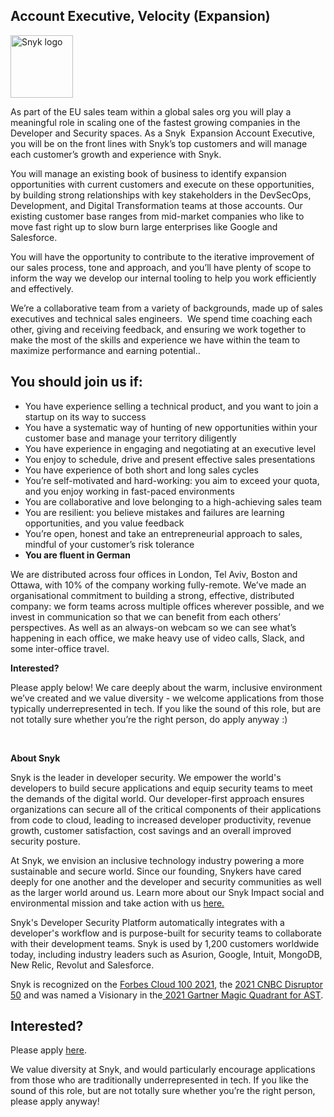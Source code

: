 Account Executive, Velocity (Expansion)
---

<img src="https://res.cloudinary.com/snyk/image/upload/v1537345894/press-kit/brand/logo-black.png" width="100" alt="Snyk logo" />

<p><span style="font-weight: 400;">As part of the EU sales team within a global sales org you will play a meaningful role in scaling one of the fastest growing companies in the Developer and Security spaces. As a Snyk&nbsp; Expansion Account Executive, you will be on the front lines with Snyk’s top customers and will manage each customer’s growth and experience with Snyk.</span></p>
<p><span style="font-weight: 400;">You will manage an existing book of business to identify expansion opportunities with current customers and execute on these opportunities, by building strong relationships with key stakeholders in the DevSecOps, Development, and Digital Transformation teams at those accounts</span><span style="font-weight: 400;">. </span><span style="font-weight: 400;">Our existing customer base ranges from mid-market companies who like to move fast right up to slow burn large enterprises like Google and Salesforce.</span></p>
<p><span style="font-weight: 400;">You will have the opportunity to contribute to the iterative improvement of our sales process, tone and approach, and you’ll have plenty of scope to inform the way we develop our internal tooling to help you work efficiently and effectively.</span></p>
<p><span style="font-weight: 400;">We’re a collaborative team from a variety of backgrounds, made up of sales executives and technical sales engineers.&nbsp; We spend time coaching each other, giving and receiving feedback, and ensuring we work together to make the most of the skills and experience we have within the team to maximize performance and earning potential..&nbsp;&nbsp;&nbsp;&nbsp;</span></p>
<h2><strong>You should join us if:</strong></h2>
<ul>
<li style="font-weight: 400;"><span style="font-weight: 400;">You have experience selling a technical product, and you want to join a startup on its way to success</span></li>
<li style="font-weight: 400;"><span style="font-weight: 400;">You have a systematic way of hunting of new opportunities within your customer base and manage your territory diligently</span></li>
<li style="font-weight: 400;"><span style="font-weight: 400;">You have experience in engaging and negotiating at an executive level</span></li>
<li style="font-weight: 400;"><span style="font-weight: 400;">You enjoy to schedule, drive and present effective sales presentations</span></li>
<li style="font-weight: 400;"><span style="font-weight: 400;">You have experience of both short and long sales cycles</span></li>
<li style="font-weight: 400;"><span style="font-weight: 400;">You’re self-motivated and hard-working: you aim to exceed your quota, and you enjoy working in fast-paced environments</span></li>
<li style="font-weight: 400;"><span style="font-weight: 400;">You are collaborative and love belonging to a high-achieving sales team</span></li>
<li style="font-weight: 400;"><span style="font-weight: 400;">You are resilient: you believe mistakes and failures are learning opportunities, and you value feedback</span></li>
<li style="font-weight: 400;"><span style="font-weight: 400;">You’re open, honest and take an entrepreneurial approach to sales, mindful of your customer’s risk tolerance</span></li>
<li style="font-weight: 400;"><strong>You are fluent in German</strong></li>
</ul>
<p><span style="font-weight: 400;">We are distributed across four offices in London, Tel Aviv, Boston and Ottawa, with 10% of the company working fully-remote. We’ve made an organisational commitment to building a strong, effective, distributed company: we form teams across multiple offices wherever possible, and we invest in communication so that we can benefit from each others’ perspectives. As well as an always-on webcam so we can see what’s happening in each office, we make heavy use of video calls, Slack, and some inter-office travel.</span></p>
<p><strong>Interested?</strong></p>
<p><span style="font-weight: 400;">Please apply below! We care deeply about the warm, inclusive environment we’ve created and we value diversity - we welcome applications from those typically underrepresented in tech. If you like the sound of this role, but are not totally sure whether you’re the right person, do apply anyway :)</span></p>
<p>&nbsp;</p><div class="content-conclusion"><p><strong>About Snyk</strong></p>
<p><span style="font-weight: 400;">Snyk is the leader in developer security. We empower the world's developers to build secure applications and equip security teams to meet the demands of the digital world. Our developer-first approach ensures organizations can secure all of the critical components of their applications from code to cloud, leading to increased developer productivity, revenue growth, customer satisfaction, cost savings and an overall improved security posture.&nbsp;</span></p>
<p><span style="font-weight: 400;">At Snyk, we envision an inclusive technology industry powering a more sustainable and secure world.</span> <span style="font-weight: 400;">Since our founding, Snykers have cared deeply for one another and the developer and security communities as well as the larger world around us. Learn more about our Snyk Impact social and environmental mission and take action with us </span><a href="https://snyk.io/about/snyk-impact/"><span style="font-weight: 400;">here.</span></a></p>
<p><span style="font-weight: 400;">Snyk's Developer Security Platform automatically integrates with a developer's workflow and is purpose-built for security teams to collaborate with their development teams. Snyk is used by 1,200 customers worldwide today, including industry leaders such as Asurion, Google, Intuit, MongoDB, New Relic, Revolut and Salesforce.</span></p>
<p><span style="font-weight: 400;">Snyk is recognized on the </span><a href="https://www.forbes.com/cloud100/#6f24b5ba5f94"><span style="font-weight: 400;">Forbes Cloud 100 2021</span></a><span style="font-weight: 400;">, the </span><a href="https://www.cnbc.com/2021/05/25/these-are-the-2021-cnbc-disruptor-50-companies.html"><span style="font-weight: 400;">2021 CNBC Disruptor 50</span></a><span style="font-weight: 400;"> and was named a Visionary in the</span><a href="https://snyk.io/blog/snyk-visionary-2021-gartner-magic-quadrant-for-ast/"><span style="font-weight: 400;"> 2021 Gartner Magic Quadrant for AST</span></a><span style="font-weight: 400;">.</span></p></div>

Interested?
---

Please apply [here](https://boards.greenhouse.io/snyk/jobs/5764053002#app).

We value diversity at Snyk, and would particularly encourage applications from those who are traditionally underrepresented in tech.
If you like the sound of this role, but are not totally sure whether you’re the right person, please apply anyway!
